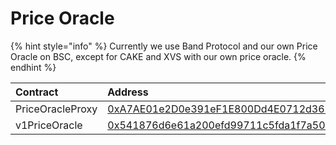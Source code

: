 # Price Oracle

{% hint style="info" %}
Currently we use Band Protocol and our own Price Oracle on BSC, except for CAKE and XVS with our own price oracle.
{% endhint %}

| Contract | Address |
| :--- | :--- |
| PriceOracleProxy | [0xA7AE01e2D0e391eF1E800Dd4E0712d36228a1c7d](https://bscscan.com/address/0xA7AE01e2D0e391eF1E800Dd4E0712d36228a1c7d) |
| v1PriceOracle | [0x541876d6e61a200efd99711c5fda1f7a50d14847](https://bscscan.com/address/0x541876d6e61a200efd99711c5fda1f7a50d14847)  |



